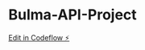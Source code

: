 # Bulma-API-Project

[Edit in Codeflow ⚡️](https://stackblitz.com/~/github.com/jaimonjacob/Bulma-API-Project)